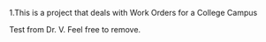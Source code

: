1.This is a project that deals with Work Orders for a College Campus

Test from Dr. V. Feel free to remove.
